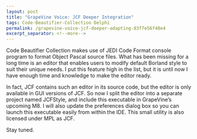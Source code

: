 ```yaml
---
layout: post
title: "GrapeVine Voice: JCF Deeper Integration"
tags: Code-Beautifier-Collection Delphi
permalink: /grapevine-voice-jcf-deeper-adapting-83f7e56f48e4
excerpt_separator: <!--more-->
---
```

Code Beautifier Collection makes use of JEDI Code Format console program to format Object Pascal source files. What has been missing for a long time is an editor that enables users to modify default Borland style to suit their unique needs. I put this feature high in the list, but it is until now I have enough time and knowledge to make the editor ready.

In fact, JCF contains such an editor in its source code, but the editor is only available in GUI versions of JCF. So now I split the editor into a separate project named JCFStyle, and include this executable in GrapeVine’s upcoming M8. I will also update the preferences dialog box so you can launch this executable easily from within the IDE. This small utility is also licensed under MPL as JCF.

Stay tuned.
<!--more-->
